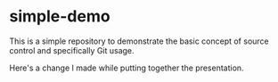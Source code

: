 # simple-demo

This is a simple repository to demonstrate the basic concept of source control and specifically Git usage.

Here's a change I made while putting together the presentation.